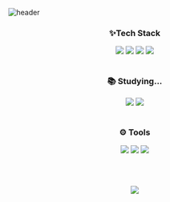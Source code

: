 ![header](https://capsule-render.vercel.app/api?type=waving&height=300&color=gradient&text=Welcome%20&fontAlign=50&fontAlignY=34&textBg=false&desc=Junior%20FE%20Developer%20KyoungA%20Kim's%20GIthub&descAlignY=60)

<h3 align="center"> ✨Tech Stack</h3>

<div align="center"><img src="https://img.shields.io/badge/html5-E34F26?style=for-the-badge&logo=html5&logoColor=white"> <img src="https://img.shields.io/badge/css-1572B6?style=for-the-badge&logo=css3&logoColor=white"> <img src="https://img.shields.io/badge/javascript-F7DF1E?style=for-the-badge&logo=javascript&logoColor=black"> <img src="https://img.shields.io/badge/react-61DAFB?style=for-the-badge&logo=react&logoColor=black"></div>
<br/>
<h3 align="center"> 📚 Studying...</h3>

<div align="center"><img src="https://img.shields.io/badge/typescript-3178C6?style=for-the-badge&logo=typescript&logoColor=white"> <img src="https://img.shields.io/badge/nextjs-000000?style=for-the-badge&logo=next.js&logoColor=white"></div>
<br/>
<h3 align="center">⚙️ Tools</h3>

<div align="center"><img src="https://img.shields.io/badge/github-181717?style=for-the-badge&logo=github&logoColor=white"> <img src="https://img.shields.io/badge/git-F05032?style=for-the-badge&logo=git&logoColor=white"> <img src="https://img.shields.io/badge/Visual%20Studio%20Code-0078d7.svg?style=for-the-badge&logo=visual-studio-code&logoColor=white"></div>

<br/><br/>

<div align="center"><img src="https://github-readme-stats.vercel.app/api?username=201810902&show_icons=true&theme=omni"></div>
<!--
**201810902/201810902** is a ✨ _special_ ✨ repository because its `README.md` (this file) appears on your GitHub profile.

Here are some ideas to get you started:

- 🔭 I’m currently working on ...
- 🌱 I’m currently learning ...
- 👯 I’m looking to collaborate on ...
- 🤔 I’m looking for help with ...
- 💬 Ask me about ...
- 📫 How to reach me: ...
- 😄 Pronouns: ...
- ⚡ Fun fact: ...
  -->
